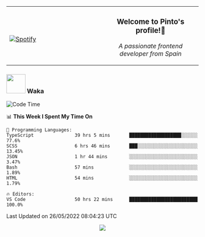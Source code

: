 <table width="100%" align="center"> 
  <tr>
  <td width="50%">
      
&nbsp; <br> [![Spotify](https://novatorem-zeta-rust.vercel.app/api/spotify)](https://open.spotify.com/user/novatorem-zeta-rust)

  </td>
  <td width="50%">
    <h3 align="center">Welcome to Pinto's profile!👋</h3>
    <p align="center"><em>A passionate frontend developer from Spain</em></p>
  </td>
  </table>

### <img src="https://media.giphy.com/media/VgCDAzcKvsR6OM0uWg/giphy.gif" width="50"> Waka

  <!--START_SECTION:waka-->
![Code Time](http://img.shields.io/badge/Code%20Time-439%20hrs%205%20mins-blue)

📊 **This Week I Spent My Time On** 

```text
💬 Programming Languages: 
TypeScript               39 hrs 5 mins       ███████████████████░░░░░░   77.6% 
SCSS                     6 hrs 46 mins       ███░░░░░░░░░░░░░░░░░░░░░░   13.45% 
JSON                     1 hr 44 mins        ░░░░░░░░░░░░░░░░░░░░░░░░░   3.47% 
Bash                     57 mins             ░░░░░░░░░░░░░░░░░░░░░░░░░   1.89% 
HTML                     54 mins             ░░░░░░░░░░░░░░░░░░░░░░░░░   1.79%

🔥 Editors: 
VS Code                  50 hrs 22 mins      █████████████████████████   100.0%

```


 Last Updated on 26/05/2022 08:04:23 UTC
<!--END_SECTION:waka-->

<div align="center">
<img src="https://github-readme-stats-gilt-tau.vercel.app/api/top-langs/?username=pinto-hub&layout=compact&theme=dracula" />
</div>
